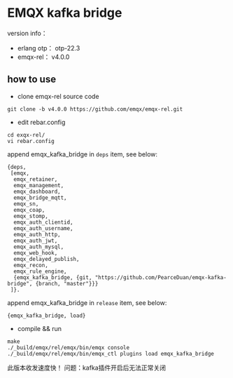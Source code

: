 # EMQX kafka bridge

version info：
- erlang otp： otp-22.3
- emqx-rel： v4.0.0

## how to use

- clone emqx-rel source code
```
git clone -b v4.0.0 https://github.com/emqx/emqx-rel.git
```

- edit rebar.config
```
cd exqx-rel/ 
vi rebar.config
```
append emqx_kafka_bridge in `deps` item, see below:
```
{deps,
 [emqx,
  emqx_retainer,
  emqx_management,
  emqx_dashboard,
  emqx_bridge_mqtt,
  emqx_sn,
  emqx_coap,
  emqx_stomp,
  emqx_auth_clientid,
  emqx_auth_username,
  emqx_auth_http,
  emqx_auth_jwt,
  emqx_auth_mysql,
  emqx_web_hook,
  emqx_delayed_publish,
  emqx_recon,
  emqx_rule_engine,
  {emqx_kafka_bridge, {git, "https://github.com/PearceDuan/emqx-kafka-bridge", {branch, "master"}}}
 ]}.
```
append emqx_kafka_bridge in `release` item, see below:
```
{emqx_kafka_bridge, load}
```
- compile && run
```
make
./_build/emqx/rel/emqx/bin/emqx console
./_build/emqx/rel/emqx/bin/emqx_ctl plugins load emqx_kafka_bridge
```







此版本收发速度快！ 
问题：kafka插件开启后无法正常关闭




